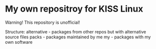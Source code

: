 # My own repositroy for KISS Linux
Warning! This repository is unofficial!

Structure:
alternative - packages from other repos but with alternative source files
packs       - packages maintained by me
my          - packages with my own software
